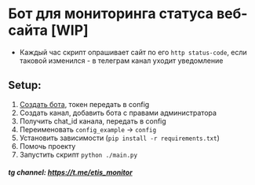 # Бот для мониторинга статуса веб-сайта [WIP]
* Каждый час скрипт опрашивает сайт по его `http status-code`, если таковой изменился - в телеграм канал уходит уведомление

## Setup:
1. [Создать бота](https://t.me/BotFather), токен передать в config
2. Создать канал, добавить бота с правами администратора
3. Получить chat_id канала, передать в config
4. Переименовать `config_example` -> `config`
5. Установить зависимости (`pip install -r requirements.txt`)
6. Помочь проекту
7. Запустить скрипт `python ./main.py`

##### tg channel: https://t.me/etis_monitor